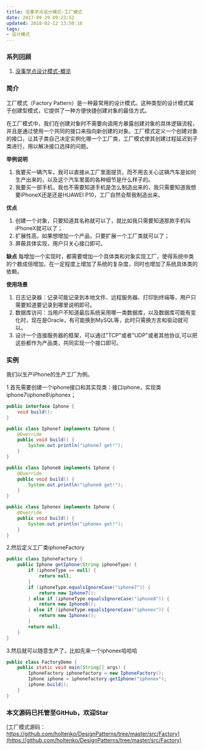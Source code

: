 ```yaml
---
title: 没事学点设计模式-工厂模式
date: 2017-09-29 09:23:52
updated: 2018-02-12 13:50:16
tags:
- 设计模式
---
```


### 系列回顾
1. [没事学点设计模式-概览](http://blog.holten.site/2017/09/11/design-pattern-1/)

### 简介
工厂模式（Factory Pattern）是一种最常用的设计模式。这种类型的设计模式属于创建型模式，它提供了一种方便快捷创建对象的最佳方式。

在工厂模式中，我们在创建对象时不需要向调用方暴露创建对象的具体逻辑流程，并且是通过使用一个共同的接口来指向新创建的对象。工厂模式定义一个创建对象的接口，让其子类自己决定实例化哪一个工厂类，工厂模式使其创建过程延迟到子类进行，用以解决接口选择的问题。

**举例说明**
 1. 我要买一辆汽车，我可以直接从工厂里面提货，而不用去关心这辆汽车是如何生产出来的，以及这个汽车里面的各种细节是什么样子的。
 2. 我要买一部手机，我也不需要知道手机是怎么制造出来的，我只需要知道我想要iPhoneX还是还是HUAWEI P10，工厂自然会帮我制造出来。

**优点**
1. 创建一个对象，只要知道其名称就可以了，就比如我只需要知道那款手机叫iPhoneX就可以了；
2. 扩展性高，如果想增加一个产品，只要扩展一个工厂类就可以了；
3. 屏蔽具体实现，用户只关心接口即可。

**缺点**
每增加一个实现时，都需要增加一个具体类和对象实现工厂，使得系统中类的个数成倍增加，在一定程度上增加了系统的复杂度，同时也增加了系统具体类的依赖。

**使用场景**
1. 日志记录器：记录可能记录到本地文件、远程服务器、打印到终端等，用户只需要知道要记录到哪里说明即可。
2. 数据库访问：当用户不知道最后系统采用哪一类数据库，以及数据库可能有变化时，现在是Oracle，有可能换到MySQL等，此时只需换方言和驱动就可以。
3. 设计一个连接服务器的框架，可以通过"TCP"或者"UDP"或者其他协议,可以把这些都作为产品类，共同实现一个接口即可。

### 实例
我们以生产iPhone的生产工厂为例。

1.首先需要创建一个iphone接口和其实现类：接口iphone，实现类iphone7\iphone8\iphonex；
```java
public interface Iphone {
    void build();
}
```
```java
public class Iphone7 implements Iphone {
    @Override
    public void build() {
        System.out.println("iphone7 get!");
    }
}
```
```java
public class Iphone8 implements Iphone {
    @Override
    public void build() {
        System.out.println("iphone8 get!");
    }
}
```
```java
public class Iphonex implements Iphone {
    @Override
    public void build() {
        System.out.println("iphonex get!");
    }
}
```
2.然后定义工厂类iphoneFactory
```java
public class IphoneFactory {
    public Iphone getIphone(String iphoneType) {
        if (iphoneType == null) {
            return null;
        }
        if (iphoneType.equalsIgnoreCase("iphone7")) {
            return new Iphone7();
        } else if (iphoneType.equalsIgnoreCase("iphone8")) {
            return new Iphone8();
        } else if (iphoneType.equalsIgnoreCase("iphonex")) {
            return new Iphonex();
        }
        return null;
    }
}
```
3.然后就可以随意生产了，比如先来一个iphonex哈哈哈
```java
public class FactoryDemo {
    public static void main(String[] args) {
        IphoneFactory iphonefactory = new IphoneFactory();
        Iphone iphone = iphonefactory.getIphone("iphonex");
        iphone.build();
    }
}
```

### 本文源码已托管至GitHub，欢迎Star
[工厂模式源码：https://github.com/holtenko/DesignPatterns/tree/master/src/Factory](https://github.com/holtenko/DesignPatterns/tree/master/src/Factory)